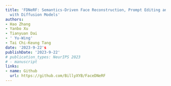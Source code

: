 ```yaml
---
title: 'FDNeRF: Semantics-Driven Face Reconstruction, Prompt Editing and Relighting
  with Diffusion Models'
authors:
- Hao Zhang
- Yanbo Xu
- Tianyuan Dai
- ' Yu-Wing'
- Tai Chi-Keung Tang
date: '2023-9-22's
publishDate: '2023-9-22'
# publication_types: NeurIPS 2023
# - manuscript
links: 
- name: Github
  url: https://github.com/BillyXYB/FaceDNeRF
---
```

